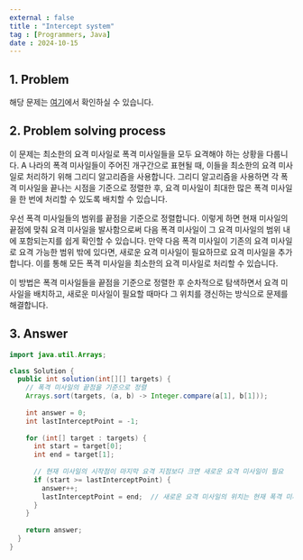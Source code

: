 ```yaml
---
external : false
title : "Intercept system"
tag : [Programmers, Java]
date : 2024-10-15
---
```


## 1. Problem

해당 문제는 [여기](https://school.programmers.co.kr/learn/courses/30/lessons/181188)에서 확인하실 수 있습니다.

## 2. Problem solving process

이 문제는 최소한의 요격 미사일로 폭격 미사일들을 모두 요격해야 하는 상황을 다룹니다. A 나라의 폭격 미사일들이 주어진 개구간으로 표현될 때, 이들을 최소한의 요격 미사일로 처리하기 위해 그리디 알고리즘을 사용합니다. 그리디 알고리즘을 사용하면 각 폭격 미사일을 끝나는 시점을 기준으로 정렬한 후, 요격 미사일이 최대한 많은 폭격 미사일을 한 번에 처리할 수 있도록 배치할 수 있습니다.

우선 폭격 미사일들의 범위를 끝점을 기준으로 정렬합니다. 이렇게 하면 현재 미사일의 끝점에 맞춰 요격 미사일을 발사함으로써 다음 폭격 미사일이 그 요격 미사일의 범위 내에 포함되는지를 쉽게 확인할 수 있습니다. 만약 다음 폭격 미사일이 기존의 요격 미사일로 요격 가능한 범위 밖에 있다면, 새로운 요격 미사일이 필요하므로 요격 미사일을 추가합니다. 이를 통해 모든 폭격 미사일을 최소한의 요격 미사일로 처리할 수 있습니다.

이 방법은 폭격 미사일들을 끝점을 기준으로 정렬한 후 순차적으로 탐색하면서 요격 미사일을 배치하고, 새로운 미사일이 필요할 때마다 그 위치를 갱신하는 방식으로 문제를 해결합니다.

## 3. Answer

```java
import java.util.Arrays;

class Solution {
  public int solution(int[][] targets) {
    // 폭격 미사일의 끝점을 기준으로 정렬
    Arrays.sort(targets, (a, b) -> Integer.compare(a[1], b[1]));
    
    int answer = 0;
    int lastInterceptPoint = -1;
    
    for (int[] target : targets) {
      int start = target[0];
      int end = target[1];
      
      // 현재 미사일의 시작점이 마지막 요격 지점보다 크면 새로운 요격 미사일이 필요
      if (start >= lastInterceptPoint) {
        answer++;
        lastInterceptPoint = end;  // 새로운 요격 미사일의 위치는 현재 폭격 미사일의 끝점
      }
    }
    
    return answer;
  }
}
```
